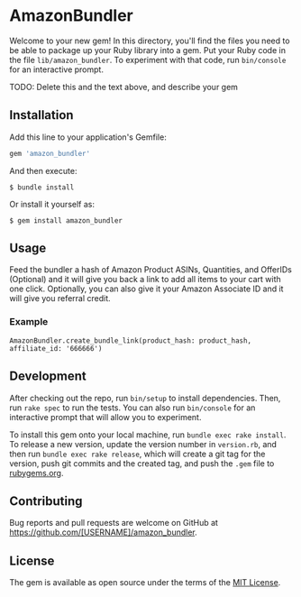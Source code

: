 # AmazonBundler

Welcome to your new gem! In this directory, you'll find the files you need to be able to package up your Ruby library into a gem. Put your Ruby code in the file `lib/amazon_bundler`. To experiment with that code, run `bin/console` for an interactive prompt.

TODO: Delete this and the text above, and describe your gem

## Installation

Add this line to your application's Gemfile:

```ruby
gem 'amazon_bundler'
```

And then execute:

    $ bundle install

Or install it yourself as:

    $ gem install amazon_bundler

## Usage
Feed the bundler a hash of Amazon Product ASINs, Quantities, and OfferIDs (Optional) and it will give you back a link to add all items to your cart with one click. Optionally, you can also give it your Amazon Associate ID and it will give you referral credit.

### Example
```
AmazonBundler.create_bundle_link(product_hash: product_hash, affiliate_id: '666666')
```

## Development

After checking out the repo, run `bin/setup` to install dependencies. Then, run `rake spec` to run the tests. You can also run `bin/console` for an interactive prompt that will allow you to experiment.

To install this gem onto your local machine, run `bundle exec rake install`. To release a new version, update the version number in `version.rb`, and then run `bundle exec rake release`, which will create a git tag for the version, push git commits and the created tag, and push the `.gem` file to [rubygems.org](https://rubygems.org).

## Contributing

Bug reports and pull requests are welcome on GitHub at https://github.com/[USERNAME]/amazon_bundler.

## License

The gem is available as open source under the terms of the [MIT License](https://opensource.org/licenses/MIT).
